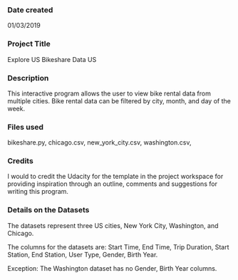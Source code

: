 ### Date created
01/03/2019

### Project Title
Explore US Bikeshare Data US

### Description
This interactive program allows the user to view bike rental data from multiple cities. Bike rental data can be filtered by city, month, and day of the week.

### Files used
bikeshare.py,
chicago.csv,
new_york_city.csv,
washington.csv,


### Credits
I would to credit the Udacity for the template in the project workspace for providing inspiration through an outline, comments and suggestions for writing this program.

### Details on the Datasets
The datasets represent three US cities, New York City, Washington, and Chicago.

The columns for the datasets are:
Start Time, End Time, Trip Duration, Start Station, End Station, User Type, Gender, Birth Year.

Exception: The Washington dataset has no Gender, Birth Year columns.
